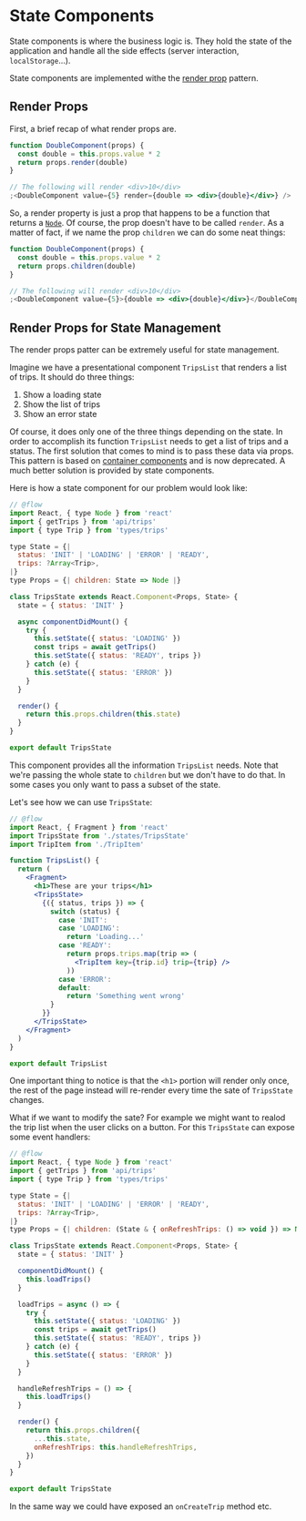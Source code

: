 # State Components

State components is where the business logic is. They hold the state of the
application and handle all the side effects (server interaction,
`localStorage`...).

State components are implemented withe the
[render prop](https://reactjs.org/docs/render-props.html) pattern.

## Render Props

First, a brief recap of what render props are.

```jsx
function DoubleComponent(props) {
  const double = this.props.value * 2
  return props.render(double)
}

// The following will render <div>10</div>
;<DoubleComponent value={5} render={double => <div>{double}</div>} />
```

So, a render property is just a prop that happens to be a function that returns
a [`Node`](https://flow.org/en/docs/react/types/#toc-react-node). Of course, the
prop doesn't have to be called `render`. As a matter of fact, if we name the
prop `children` we can do some neat things:

```jsx
function DoubleComponent(props) {
  const double = this.props.value * 2
  return props.children(double)
}

// The following will render <div>10</div>
;<DoubleComponent value={5}>{double => <div>{double}</div>}</DoubleComponent>
```

## Render Props for State Management

The render props patter can be extremely useful for state management.

Imagine we have a presentational component `TripsList` that renders a list of
trips. It should do three things:

1.  Show a loading state
2.  Show the list of trips
3.  Show an error state

Of course, it does only one of the three things depending on the state. In order
to accomplish its function `TripsList` needs to get a list of trips and a
status. The first solution that comes to mind is to pass these data via props.
This pattern is based on [container components](container_components.md) and is
now deprecated. A much better solution is provided by state components.

Here is how a state component for our problem would look like:

```jsx
// @flow
import React, { type Node } from 'react'
import { getTrips } from 'api/trips'
import { type Trip } from 'types/trips'

type State = {|
  status: 'INIT' | 'LOADING' | 'ERROR' | 'READY',
  trips: ?Array<Trip>,
|}
type Props = {| children: State => Node |}

class TripsState extends React.Component<Props, State> {
  state = { status: 'INIT' }

  async componentDidMount() {
    try {
      this.setState({ status: 'LOADING' })
      const trips = await getTrips()
      this.setState({ status: 'READY', trips })
    } catch (e) {
      this.setState({ status: 'ERROR' })
    }
  }

  render() {
    return this.props.children(this.state)
  }
}

export default TripsState
```

This component provides all the information `TripsList` needs. Note that we're
passing the whole state to `children` but we don't have to do that. In some
cases you only want to pass a subset of the state.

Let's see how we can use `TripsState`:

```jsx
// @flow
import React, { Fragment } from 'react'
import TripsState from './states/TripsState'
import TripItem from './TripItem'

function TripsList() {
  return (
    <Fragment>
      <h1>These are your trips</h1>
      <TripsState>
        {({ status, trips }) => {
          switch (status) {
            case 'INIT':
            case 'LOADING':
              return 'Loading...'
            case 'READY':
              return props.trips.map(trip => (
                <TripItem key={trip.id} trip={trip} />
              ))
            case 'ERROR':
            default:
              return 'Something went wrong'
          }
        }}
      </TripsState>
    </Fragment>
  )
}

export default TripsList
```

One important thing to notice is that the `<h1>` portion will render only once,
the rest of the page instead will re-render every time the sate of `TripsState`
changes.

What if we want to modify the sate? For example we might want to realod the trip
list when the user clicks on a button. For this `TripsState` can expose some
event handlers:

```jsx
// @flow
import React, { type Node } from 'react'
import { getTrips } from 'api/trips'
import { type Trip } from 'types/trips'

type State = {|
  status: 'INIT' | 'LOADING' | 'ERROR' | 'READY',
  trips: ?Array<Trip>,
|}
type Props = {| children: (State & { onRefreshTrips: () => void }) => Node |}

class TripsState extends React.Component<Props, State> {
  state = { status: 'INIT' }

  componentDidMount() {
    this.loadTrips()
  }

  loadTrips = async () => {
    try {
      this.setState({ status: 'LOADING' })
      const trips = await getTrips()
      this.setState({ status: 'READY', trips })
    } catch (e) {
      this.setState({ status: 'ERROR' })
    }
  }

  handleRefreshTrips = () => {
    this.loadTrips()
  }

  render() {
    return this.props.children({
      ...this.state,
      onRefreshTrips: this.handleRefreshTrips,
    })
  }
}

export default TripsState
```

In the same way we could have exposed an `onCreateTrip` method etc.
